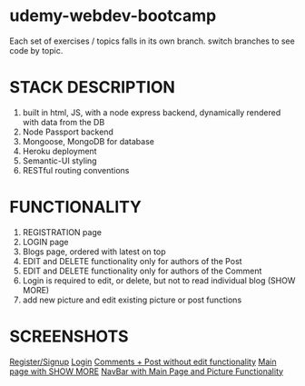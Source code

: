 # udemy-webdev-bootcamp

Each set of exercises / topics falls in its own branch.  switch branches to see code by topic.



# STACK DESCRIPTION
1) built in html, JS, with a node express backend, dynamically rendered with data from the DB
2) Node Passport backend
3) Mongoose, MongoDB for database
4) Heroku deployment
5) Semantic-UI styling
6) RESTful routing conventions


# FUNCTIONALITY
1) REGISTRATION page
2) LOGIN page
3) Blogs page, ordered with latest on top
4) EDIT and DELETE functionality only for authors of the Post
5) EDIT and DELETE functionality only for authors of the Comment
6) Login is required to edit, or delete, but not to read individual blog (SHOW MORE)
7) add new picture and edit existing picture or post functions

# SCREENSHOTS
[Register/Signup](blogAppRESTful/screenshots/blog5.png)
[Login](blogAppRESTful/screenshots/blog4.png)
[Comments + Post without edit functionality](blogAppRESTful/screenshots/blog3.png)
[Main page with SHOW MORE](blogAppRESTful/screenshots/blog2.png)
[NavBar with Main Page and Picture Functionality](blogAppRESTful/screenshots/blog1.png)
